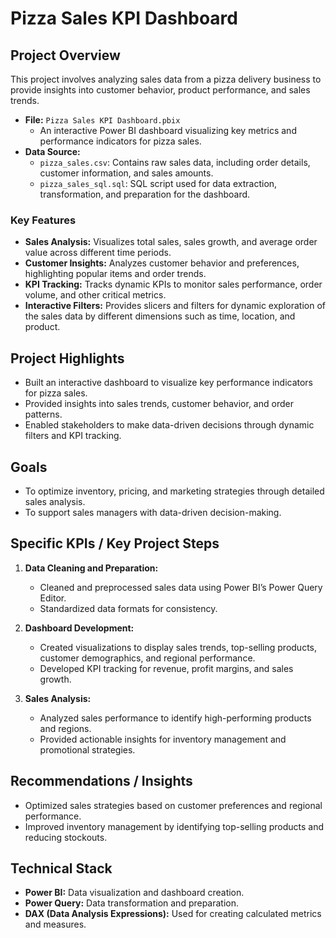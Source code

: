 # Pizza Sales KPI Dashboard

## Project Overview
This project involves analyzing sales data from a pizza delivery business to provide insights into customer behavior, product performance, and sales trends.

- **File:** `Pizza Sales KPI Dashboard.pbix`
  - An interactive Power BI dashboard visualizing key metrics and performance indicators for pizza sales.
- **Data Source:**
  - `pizza_sales.csv`: Contains raw sales data, including order details, customer information, and sales amounts.
  - `pizza_sales_sql.sql`: SQL script used for data extraction, transformation, and preparation for the dashboard.

### Key Features

- **Sales Analysis:** Visualizes total sales, sales growth, and average order value across different time periods.
- **Customer Insights:** Analyzes customer behavior and preferences, highlighting popular items and order trends.
- **KPI Tracking:** Tracks dynamic KPIs to monitor sales performance, order volume, and other critical metrics.
- **Interactive Filters:** Provides slicers and filters for dynamic exploration of the sales data by different dimensions such as time, location, and product.

## Project Highlights

- Built an interactive dashboard to visualize key performance indicators for pizza sales.
- Provided insights into sales trends, customer behavior, and order patterns.
- Enabled stakeholders to make data-driven decisions through dynamic filters and KPI tracking.

## Goals
- To optimize inventory, pricing, and marketing strategies through detailed sales analysis.
- To support sales managers with data-driven decision-making.

## Specific KPIs / Key Project Steps
1. **Data Cleaning and Preparation:**
   - Cleaned and preprocessed sales data using Power BI’s Power Query Editor.
   - Standardized data formats for consistency.

2. **Dashboard Development:**
   - Created visualizations to display sales trends, top-selling products, customer demographics, and regional performance.
   - Developed KPI tracking for revenue, profit margins, and sales growth.

3. **Sales Analysis:**
   - Analyzed sales performance to identify high-performing products and regions.
   - Provided actionable insights for inventory management and promotional strategies.

## Recommendations / Insights
- Optimized sales strategies based on customer preferences and regional performance.
- Improved inventory management by identifying top-selling products and reducing stockouts.

## Technical Stack
- **Power BI:** Data visualization and dashboard creation.
- **Power Query:** Data transformation and preparation.
- **DAX (Data Analysis Expressions):** Used for creating calculated metrics and measures.
